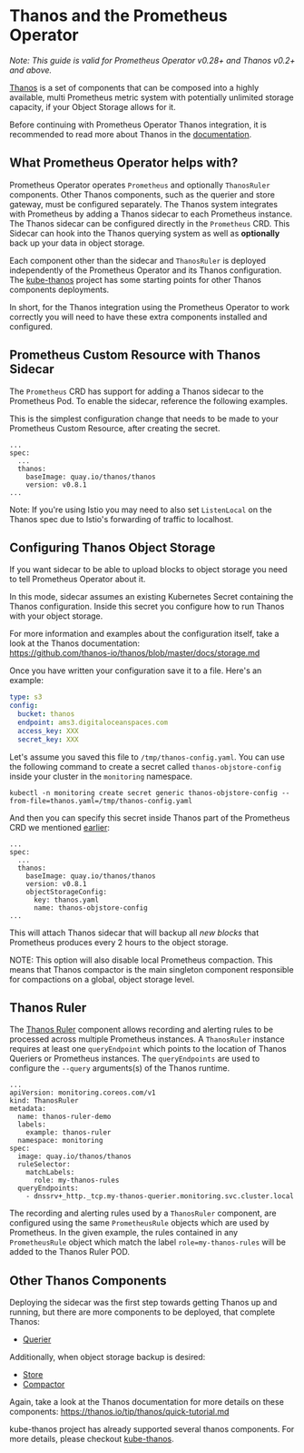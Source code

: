 # Thanos and the Prometheus Operator

_Note: This guide is valid for Prometheus Operator v0.28+ and Thanos v0.2+ and above._

[Thanos](https://github.com/thanos-io/thanos/) is a set of components that can be composed into a highly available,
multi Prometheus metric system with potentially unlimited storage capacity, if your Object Storage allows for it.

Before continuing with Prometheus Operator Thanos integration, it is recommended to read more about Thanos in the [documentation](https://thanos.io/tip/thanos/getting-started.md/).

## What Prometheus Operator helps with?

Prometheus Operator operates `Prometheus` and optionally `ThanosRuler` components.
Other Thanos components, such as the querier and store gateway, must be configured
separately.  The Thanos system integrates with Prometheus by adding a Thanos
sidecar to each Prometheus instance.  The Thanos sidecar can be configured directly in the `Prometheus` CRD. This Sidecar can hook into the Thanos querying system as well as **optionally** back up your data in object storage.

Each component other than the sidecar and `ThanosRuler` is deployed independently of the Prometheus Operator and its Thanos configuration. The
[kube-thanos](https://github.com/thanos-io/kube-thanos/) project has some starting points for other Thanos components deployments.

In short, for the Thanos integration using the Prometheus Operator to work correctly you will need to have these extra components installed and configured.

## Prometheus Custom Resource with Thanos Sidecar

The `Prometheus` CRD has support for adding a Thanos sidecar to the Prometheus
Pod. To enable the sidecar, reference the following examples.

This is the simplest configuration change that needs to be made to your
Prometheus Custom Resource, after creating the secret.

```
...
spec:
  ...
  thanos:
    baseImage: quay.io/thanos/thanos
    version: v0.8.1
...
```

Note: If you're using Istio you may need to also set `ListenLocal` on the Thanos spec due to Istio's forwarding of traffic to localhost.

## Configuring Thanos Object Storage

If you want sidecar to be able to upload blocks to object storage you need to tell Prometheus Operator about it.

In this mode, sidecar assumes an existing Kubernetes Secret containing the Thanos configuration.
Inside this secret you configure how to run Thanos with your object storage.

For more information and examples about the configuration itself, take a look at the Thanos documentation:  
https://github.com/thanos-io/thanos/blob/master/docs/storage.md

Once you have written your configuration save it to a file.
Here's an example:

```yaml
type: s3
config:
  bucket: thanos
  endpoint: ams3.digitaloceanspaces.com
  access_key: XXX
  secret_key: XXX
```

Let's assume you saved this file to `/tmp/thanos-config.yaml`. You can use the following command to create a secret called `thanos-objstore-config` inside your cluster in the `monitoring` namespace.

```
kubectl -n monitoring create secret generic thanos-objstore-config --from-file=thanos.yaml=/tmp/thanos-config.yaml
```

And then you can specify this secret inside Thanos part of the Prometheus CRD we mentioned [earlier](#prometheus-custom-resource-with-thanos-sidecar):

```
...
spec:
  ...
  thanos:
    baseImage: quay.io/thanos/thanos
    version: v0.8.1
    objectStorageConfig:
      key: thanos.yaml
      name: thanos-objstore-config
...
```

This will attach Thanos sidecar that will backup all _new blocks_ that Prometheus produces every 2 hours to the object storage.

NOTE: This option will also disable local Prometheus compaction. This means that Thanos compactor is the main singleton component
responsible for compactions on a global, object storage level.

## Thanos Ruler

The [Thanos Ruler](https://github.com/thanos-io/thanos/blob/master/docs/components/rule.md) component allows recording and alerting rules to be processed across
multiple Prometheus instances.  A `ThanosRuler` instance requires at least one `queryEndpoint` which points to the location of Thanos Queriers or Prometheus instances.  The `queryEndpoints` are used to configure the `--query` arguments(s) of the Thanos runtime.

```
...
apiVersion: monitoring.coreos.com/v1
kind: ThanosRuler
metadata:
  name: thanos-ruler-demo
  labels:
    example: thanos-ruler
  namespace: monitoring
spec:
  image: quay.io/thanos/thanos
  ruleSelector:
    matchLabels:
      role: my-thanos-rules
  queryEndpoints:
    - dnssrv+_http._tcp.my-thanos-querier.monitoring.svc.cluster.local
```

The recording and alerting rules used by a `ThanosRuler` component, are configured using the same `PrometheusRule` objects which are used by Prometheus.  In the given example, the rules contained in any `PrometheusRule` object which match the label `role=my-thanos-rules` will be added to the Thanos Ruler POD.


## Other Thanos Components

Deploying the sidecar was the first step towards getting Thanos up and running, but there are more components to be deployed, that complete Thanos:

- [Querier](https://thanos.io/tip/components/query.md/)

Additionally, when object storage backup is desired:

- [Store](https://thanos.io/tip/components/store.md/)
- [Compactor](https://thanos.io/tip/components/compact.md/)

Again, take a look at the Thanos documentation for more details on these components: https://thanos.io/tip/thanos/quick-tutorial.md

kube-thanos project has already supported several thanos components.
For more details, please checkout [kube-thanos](https://github.com/thanos-io/kube-thanos/).
